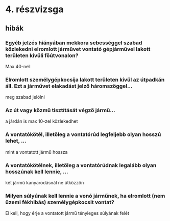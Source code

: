 # 4. részvizsga

## hibák

### Egyéb jelzés hiányában mekkora sebességgel szabad közlekedni elromlott járművet vontató gépjárművel lakott területen kívüli főútvonalon?
Max 40-nel

### Elromlott személygépkocsija lakott területen kívül az útpadkán áll. Ezt a járművet elakadást jelző háromszöggel...
meg szabad jelölni

### Az út vagy közmű tisztítását végző jármű...
a járdán is max 10-zel közlekedhet

### A vontatókötél, illetőleg a vontatórúd legfeljebb olyan hosszú lehet, ...
mint a vontatott jármű hossza

### A vontatókötélnek, illetőleg a vontatórúdnak legalább olyan hosszúnak kell lennie, ...
két jármű kanyarodásnál ne ütközzön

### Milyen súlyúnak kell lennie a vonó járműnek, ha elromlott (nem üzemi fékhibás) személygépkocsit vontat?
El kell, hogy érje a vontatott jármű tényleges súlyának felét